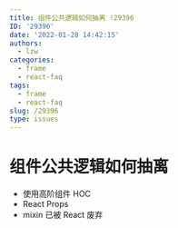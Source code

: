 ```yaml
---
title: 组件公共逻辑如何抽离 !29396
ID: '29396'
date: '2022-01-28 14:42:15'
authors:
  - lzw
categories:
  - frame
  - react-faq
tags:
  - frame
  - react-faq
slug: /29396
type: issues
---
```


# 组件公共逻辑如何抽离

- 使用高阶组件 HOC
- React Props
- mixin 已被 React 废弃

